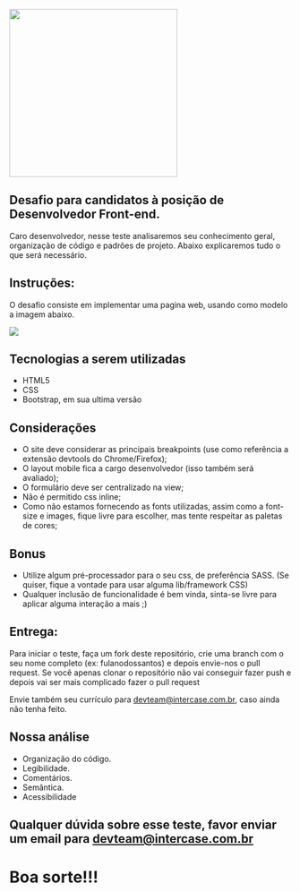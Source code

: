 <p>
    <img src="https://s3.amazonaws.com/img-intercase/wp-content/uploads/2018/10/24205748/logoWebsite1.png" width="300">    
</p>

## Desafio para candidatos à posição de Desenvolvedor Front-end.
Caro desenvolvedor, nesse teste analisaremos seu conhecimento geral, organização de código e padrões de projeto. 
Abaixo explicaremos tudo o que será necessário.

## Instruções:
O desafio consiste em implementar uma pagina web, usando como modelo a imagem abaixo.

<p>
    <img src="https://s3.amazonaws.com/img-intercase/wp-content/uploads/2020/07/21154609/image-teste.jpeg">    
</p>

## Tecnologias a serem utilizadas
* HTML5
* CSS
* Bootstrap, em sua ultima versão

## Considerações
+ O site deve considerar as principais breakpoints (use como referência a extensão devtools do Chrome/Firefox);
+ O layout mobile fica a cargo desenvolvedor (isso também será avaliado);
+ O formulário deve ser centralizado na view;
+ Não é permitido css inline;
+ Como não estamos fornecendo as fonts utilizadas, assim como a font-size e images, fique livre para escolher, mas tente respeitar as paletas de cores;

## Bonus
+ Utilize algum pré-processador para o seu css, de preferência SASS. (Se quiser, fique a vontade para usar alguma lib/framework CSS)
+ Qualquer inclusão de funcionalidade é bem vinda, sinta-se livre para aplicar alguma interação a mais ;)

## Entrega:
Para iniciar o teste, faça um fork deste repositório, crie uma branch com o seu nome completo (ex: fulanodossantos) e depois envie-nos o pull request. 
Se você apenas clonar o repositório não vai conseguir fazer push e depois vai ser mais complicado fazer o pull request

Envie também seu currículo para devteam@intercase.com.br, caso ainda não tenha feito.

## Nossa análise
* Organização do código.
* Legibilidade.
* Comentários.
* Semântica.
* Acessibilidade

## Qualquer dúvida sobre esse teste, favor enviar um email para devteam@intercase.com.br

# Boa sorte!!!